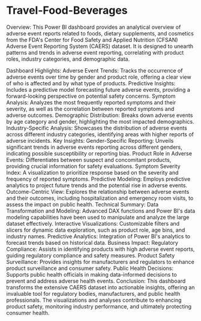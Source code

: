 # Travel-Food-Beverages
Overview:
This Power BI dashboard provides an analytical overview of adverse event reports related to foods, dietary supplements, and cosmetics from the FDA's Center for Food Safety and Applied Nutrition (CFSAN) Adverse Event Reporting System (CAERS) dataset. It is designed to unearth patterns and trends in adverse event reporting, correlating with product roles, industry categories, and demographic data.

Dashboard Highlights:
Adverse Event Trends: Tracks the occurrence of adverse events over time by gender and product role, offering a clear view of who is affected and by what type of products.
Predictive Insights: Includes a predictive model forecasting future adverse events, providing a forward-looking perspective on potential safety concerns.
Symptom Analysis: Analyzes the most frequently reported symptoms and their severity, as well as the correlation between reported symptoms and adverse outcomes.
Demographic Distribution: Breaks down adverse events by age category and gender, highlighting the most impacted demographics.
Industry-Specific Analysis: Showcases the distribution of adverse events across different industry categories, identifying areas with higher reports of adverse incidents.
Key Insights:
Gender-Specific Reporting: Unveils significant trends in adverse events reporting across different genders, indicating possible susceptibility or reporting bias.
Product Role in Adverse Events: Differentiates between suspect and concomitant products, providing crucial information for safety evaluations.
Symptom Severity Index: A visualization to prioritize response based on the severity and frequency of reported symptoms.
Predictive Modeling: Employs predictive analytics to project future trends and the potential rise in adverse events.
Outcome-Centric View: Explores the relationship between adverse events and their outcomes, including hospitalization and emergency room visits, to assess the impact on public health.
Technical Summary:
Data Transformation and Modeling: Advanced DAX functions and Power BI's data modeling capabilities have been used to manipulate and analyze the large dataset effectively.
Interactive Visualizations: Customizable filters and slicers for dynamic data exploration, such as product role, age bins, and industry names.
Predictive Analytics: Integration of Power BI's analytics to forecast trends based on historical data.
Business Impact:
Regulatory Compliance: Assists in identifying products with high adverse event reports, guiding regulatory compliance and safety measures.
Product Safety Surveillance: Provides insights for manufacturers and regulators to enhance product surveillance and consumer safety.
Public Health Decisions: Supports public health officials in making data-informed decisions to prevent and address adverse health events.
Conclusion:
This dashboard transforms the extensive CAERS dataset into actionable insights, offering an invaluable tool for regulatory bodies, manufacturers, and public health professionals. The visualizations and analyses contribute to enhancing product safety, monitoring industry performance, and ultimately protecting consumer health.
